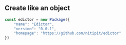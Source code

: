 ## Create like an object

```javascript
const edictor = new Package({
    "name": "Edictor",
    "version": "0.0.1",
    "homepage": "https://github.com/nitipit/edictor"
})
```